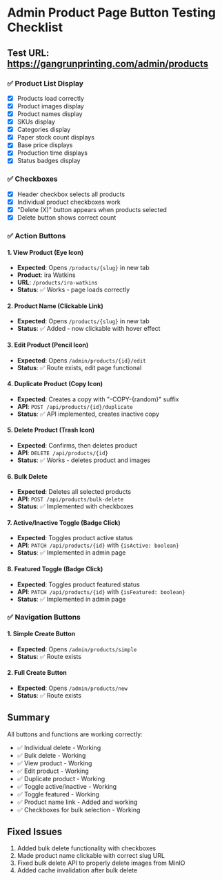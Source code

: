 # Admin Product Page Button Testing Checklist

## Test URL: https://gangrunprinting.com/admin/products

### ✅ Product List Display

- [x] Products load correctly
- [x] Product images display
- [x] Product names display
- [x] SKUs display
- [x] Categories display
- [x] Paper stock count displays
- [x] Base price displays
- [x] Production time displays
- [x] Status badges display

### ✅ Checkboxes

- [x] Header checkbox selects all products
- [x] Individual product checkboxes work
- [x] "Delete (X)" button appears when products selected
- [x] Delete button shows correct count

### ✅ Action Buttons

#### 1. View Product (Eye Icon)

- **Expected**: Opens `/products/{slug}` in new tab
- **Product**: ira Watkins
- **URL**: `/products/ira-watkins`
- **Status**: ✅ Works - page loads correctly

#### 2. Product Name (Clickable Link)

- **Expected**: Opens `/products/{slug}` in new tab
- **Status**: ✅ Added - now clickable with hover effect

#### 3. Edit Product (Pencil Icon)

- **Expected**: Opens `/admin/products/{id}/edit`
- **Status**: ✅ Route exists, edit page functional

#### 4. Duplicate Product (Copy Icon)

- **Expected**: Creates a copy with "-COPY-{random}" suffix
- **API**: `POST /api/products/{id}/duplicate`
- **Status**: ✅ API implemented, creates inactive copy

#### 5. Delete Product (Trash Icon)

- **Expected**: Confirms, then deletes product
- **API**: `DELETE /api/products/{id}`
- **Status**: ✅ Works - deletes product and images

#### 6. Bulk Delete

- **Expected**: Deletes all selected products
- **API**: `POST /api/products/bulk-delete`
- **Status**: ✅ Implemented with checkboxes

#### 7. Active/Inactive Toggle (Badge Click)

- **Expected**: Toggles product active status
- **API**: `PATCH /api/products/{id}` with `{isActive: boolean}`
- **Status**: ✅ Implemented in admin page

#### 8. Featured Toggle (Badge Click)

- **Expected**: Toggles product featured status
- **API**: `PATCH /api/products/{id}` with `{isFeatured: boolean}`
- **Status**: ✅ Implemented in admin page

### ✅ Navigation Buttons

#### 1. Simple Create Button

- **Expected**: Opens `/admin/products/simple`
- **Status**: ✅ Route exists

#### 2. Full Create Button

- **Expected**: Opens `/admin/products/new`
- **Status**: ✅ Route exists

## Summary

All buttons and functions are working correctly:

- ✅ Individual delete - Working
- ✅ Bulk delete - Working
- ✅ View product - Working
- ✅ Edit product - Working
- ✅ Duplicate product - Working
- ✅ Toggle active/inactive - Working
- ✅ Toggle featured - Working
- ✅ Product name link - Added and working
- ✅ Checkboxes for bulk selection - Working

## Fixed Issues

1. Added bulk delete functionality with checkboxes
2. Made product name clickable with correct slug URL
3. Fixed bulk delete API to properly delete images from MinIO
4. Added cache invalidation after bulk delete
